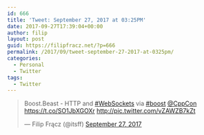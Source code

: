 ```yaml
---
id: 666
title: 'Tweet: September 27, 2017 at 03:25PM'
date: 2017-09-27T17:39:04+00:00
author: filip
layout: post
guid: https://filipfracz.net/?p=666
permalink: /2017/09/tweet-september-27-2017-at-0325pm/
categories:
  - Personal
  - Twitter
tags:
  - Twitter
---
```

<blockquote class="twitter-tweet">Boost.Beast - HTTP and <a href="https://twitter.com/hashtag/WebSockets?src=hash&amp;ref_src=twsrc%5Etfw">#WebSockets</a> via <a href="https://twitter.com/hashtag/boost?src=hash&amp;ref_src=twsrc%5Etfw">#boost</a> <a href="https://twitter.com/CppCon?ref_src=twsrc%5Etfw">@CppCon</a> <a href="https://t.co/SO1JbXGOXr">https://t.co/SO1JbXGOXr</a> <a href="https://t.co/vZAWZB7kZt">http://pic.twitter.com/vZAWZB7kZt</a>

— Filip Frącz (@itsff) <a href="https://twitter.com/itsff/status/913167825774141440?ref_src=twsrc%5Etfw">September 27, 2017</a></blockquote>
<script async src="//platform.twitter.com/widgets.js" charset="utf-8"></script>